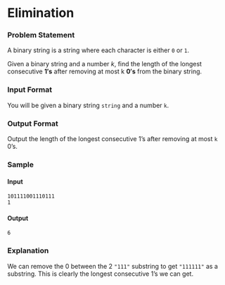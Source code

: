 # Elimination

### Problem Statement
A binary string is a string where each character is either `0` or `1`.

Given a binary string and a number *k*, find the length of the longest consecutive **1′s** after removing at most k **0′s** from the binary string.

### Input Format
You will be given a binary string `string` and a number `k`.

### Output Format
Output the length of the longest consecutive 1’s after removing at most `k` 0’s.

### Sample
#### Input
```
101111001110111
1
```
#### Output
```
6
```

### Explanation

We can remove the 0 between the 2 `"111"` substring to get `"111111"` as a substring. This is clearly the longest consecutive 1’s we can get.